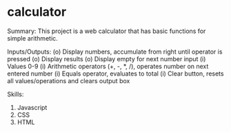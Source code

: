 # calculator

Summary: This project is a web calculator that has basic functions for simple arithmetic. 

Inputs/Outputs:
(o) Display numbers, accumulate from right until operator is pressed
(o) Display results
(o) Display empty for next number input
(i) Values 0-9
(i) Arithmetic operators (+, -, *, /), operates number on next entered number
(i) Equals operator, evaluates to total
(i) Clear button, resets all values/operations and clears output box

Skills:
1) Javascript
2) CSS
3) HTML